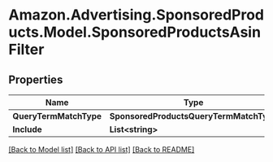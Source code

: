 # Amazon.Advertising.SponsoredProducts.Model.SponsoredProductsAsinFilter

## Properties

Name | Type | Description | Notes
------------ | ------------- | ------------- | -------------
**QueryTermMatchType** | **SponsoredProductsQueryTermMatchType** |  | [optional] 
**Include** | **List&lt;string&gt;** |  | [optional] 

[[Back to Model list]](../README.md#documentation-for-models) [[Back to API list]](../README.md#documentation-for-api-endpoints) [[Back to README]](../README.md)

